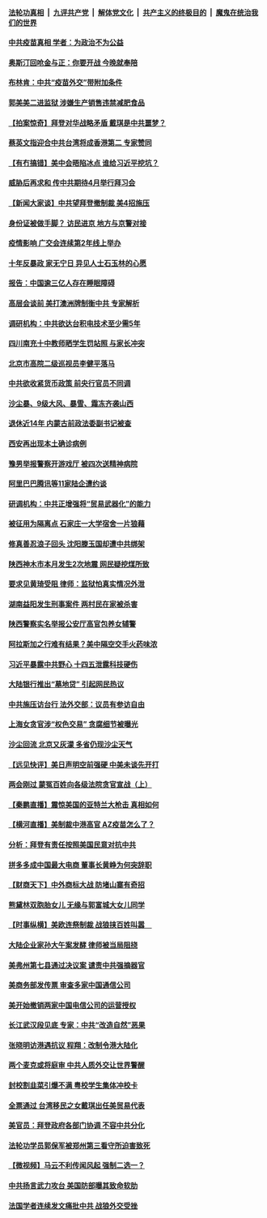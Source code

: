 

####  [法轮功真相](../../../../basic/blob/master/README.md?t=03190301) &nbsp;|&nbsp; [九评共产党](../../../../9ping.md/blob/master/README.md?t=03190301) &nbsp;|&nbsp; [解体党文化](../../../../jtdwh.md/blob/master/README.md?t=03190301)  &nbsp;|&nbsp; [共产主义的终极目的](../../../../gczydzjmd.md/blob/master/README.md?t=03190301) &nbsp;|&nbsp; [魔鬼在统治我们的世界](../../../../mgztzwmdsj.md/blob/master/README.md?t=03190301) 

#### [中共疫苗真相 学者：为政治不为公益](../pages/nsc413/n12820227.md?t=03190301) 

#### [奥斯汀回呛金与正：你要开战 今晚就奉陪](../pages/nsc413/n12820432.md?t=03190301) 

#### [布林肯：中共“疫苗外交”带附加条件](../pages/nsc413/n12820401.md?t=03190301) 

#### [郭美美二进监狱 涉嫌生产销售违禁减肥食品](../pages/nsc413/n12819822.md?t=03190301) 

#### [【拍案惊奇】拜登对华战略矛盾 戴琪是中共噩梦？](../pages/nsc413/n12820147.md?t=03190301) 

#### [蔡英文指迎合中共台湾将成香港第二 专家赞同](../pages/nsc413/n12816751.md?t=03190301) 

#### [【有冇搞错】美中会晤陷冰点 谁给习近平挖坑？](../pages/nsc413/n12818052.md?t=03190301) 

#### [威胁后再求和 传中共期待4月举行拜习会](../pages/nsc413/n12820162.md?t=03190301) 

#### [【新闻大家谈】中共望拜登撤制裁 美4招施压](../pages/nsc413/n12820036.md?t=03190301) 

#### [身份证被做手脚？ 访民进京 地方与京警对接](../pages/nsc413/n12819278.md?t=03190301) 

#### [疫情影响 广交会连续第2年线上举办](../pages/nsc413/n12819435.md?t=03190301) 

#### [十年反暴政 家无宁日 异见人士石玉林的心愿](../pages/nsc413/n12819418.md?t=03190301) 

#### [报告：中国逾三亿人存在睡眠障碍](../pages/nsc413/n12819633.md?t=03190301) 

#### [高层会谈前 美打澳洲牌制衡中共 专家解析](../pages/nsc413/n12819131.md?t=03190301) 

#### [调研机构：中共欲达台积电技术至少需5年](../pages/nsc413/n12819511.md?t=03190301) 

#### [四川南充十中教师晒学生罚站照 与家长冲突](../pages/nsc413/n12819604.md?t=03190301) 


#### [北京市高院二级巡视员李健平落马](../pages/nsc413/n12819518.md?t=03190301) 

#### [中共欲收紧货币政策 前央行官员不同调](../pages/nsc413/n12818818.md?t=03190301) 

#### [沙尘暴、9级大风、暴雪、霜冻齐袭山西](../pages/nsc413/n12819281.md?t=03190301) 

#### [退休近14年 内蒙古前政法委副书记被查​](../pages/nsc413/n12819136.md?t=03190301) 

#### [西安再出现本土确诊病例](../pages/nsc413/n12819322.md?t=03190301) 

#### [豫男举报警察开游戏厅 被四次送精神病院](../pages/nsc413/n12819148.md?t=03190301) 

#### [阿里巴巴腾讯等11家陆企遭约谈](../pages/nsc413/n12819214.md?t=03190301) 

#### [研调机构：中共正增强将“贸易武器化”的能力](../pages/nsc413/n12819207.md?t=03190301) 

#### [被征用为隔离点 石家庄一大学宿舍一片狼藉](../pages/nsc413/n12819283.md?t=03190301) 

#### [修真善忍浪子回头 沈阳滕玉国却遭中共绑架](../pages/nsc413/n12817826.md?t=03190301) 

#### [陕西神木市本月发生2次地震 网民疑挖煤所致](../pages/nsc413/n12818744.md?t=03190301) 

#### [要求见黄琦受阻 律师：监狱怕真实情况外泄](../pages/nsc413/n12819042.md?t=03190301) 

#### [湖南益阳发生刑事案件 两村民在家被杀害](../pages/nsc413/n12818853.md?t=03190301) 

#### [陕西警察实名举报公安厅高官包养女辅警](../pages/nsc413/n12818332.md?t=03190301) 

#### [阿拉斯加之行难有结果？美中隔空交手火药味浓](../pages/nsc413/n12818276.md?t=03190301) 

#### [习近平暴露中共野心 十四五泄露科技硬伤](../pages/nsc413/n12818336.md?t=03190301) 

#### [大陆银行推出“墓地贷” 引起网民热议](../pages/nsc413/n12818486.md?t=03190301) 

#### [中共施压访台行 法外交部：议员有参访自由](../pages/nsc413/n12818711.md?t=03190301) 

#### [上海女贪官涉“权色交易” 贪腐细节被曝光](../pages/nsc413/n12818754.md?t=03190301) 

#### [沙尘回流 北京又灰濛 多省仍现沙尘天气](../pages/nsc413/n12818665.md?t=03190301) 

#### [【远见快评】美日声明空前强硬 中美未谈先开打](../pages/nsc413/n12818458.md?t=03190301) 

#### [两会刚过 蒙冤百姓向各级法院贪官宣战（上）](../pages/nsc413/n12818547.md?t=03190301) 

#### [【秦鹏直播】震惊美国的亚特兰大枪击 真相如何](../pages/nsc413/n12818334.md?t=03190301) 

#### [【横河直播】美制裁中港高官 AZ疫苗怎么了？](../pages/nsc413/n12818469.md?t=03190301) 

#### [分析：拜登有责任按照美国民意对抗中共](../pages/nsc413/n12815846.md?t=03190301) 

#### [拼多多成中国最大电商 董事长黄峥为何突辞职](../pages/nsc413/n12818319.md?t=03190301) 

#### [【财商天下】中外商标大战 防堵山寨有奇招](../pages/nsc413/n12818007.md?t=03190301) 

#### [熊黛林双胞胎女儿 无缘与郭富城大女儿同学](../pages/nsc413/n12818085.md?t=03190301) 

#### [【时事纵横】美欧连祭制裁 战狼挟百姓叫嚣　](../pages/nsc413/n12818304.md?t=03190301) 

#### [大陆企业家孙大午案发酵 律师被当局阻挠](../pages/nsc413/n12818234.md?t=03190301) 

#### [美弗州第七县通过决议案 谴责中共强摘器官](../pages/nsc413/n12813595.md?t=03190301) 

#### [美商务部发传票 审查多家中国通信公司](../pages/nsc413/n12818219.md?t=03190301) 

#### [美开始撤销两家中国电信公司的运营授权](../pages/nsc413/n12818025.md?t=03190301) 

#### [长江武汉段见底 专家：中共“改造自然”恶果](../pages/nsc413/n12817869.md?t=03190301) 

#### [张晓明访港遇抗议 程翔：改制令港大陆化](../pages/nsc413/n12818105.md?t=03190301) 

#### [两个麦克或将庭审 中共人质外交让世界警醒](../pages/nsc413/n12817842.md?t=03190301) 

#### [封校割韭菜引爆不满 粤校学生集体冲校卡](../pages/nsc413/n12818014.md?t=03190301) 

#### [全票通过 台湾移民之女戴琪出任美贸易代表](../pages/nsc413/n12817958.md?t=03190301) 

#### [美官员：拜登政府各部门协调 不容中共分化](../pages/nsc413/n12817730.md?t=03190301) 

#### [法轮功学员郭保军被郑州第三看守所迫害致死](../pages/nsc413/n12817119.md?t=03190301) 

#### [【微视频】马云不利传闻风起 强制二选一？](../pages/nsc413/n12817521.md?t=03190301) 

#### [中共扬言武力攻台 美国防部曝其致命软肋](../pages/nsc413/n12817763.md?t=03190301) 

#### [法国学者连续发文痛批中共 战狼外交受挫](../pages/nsc413/n12817526.md?t=03190301) 

